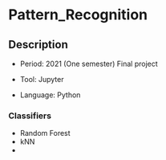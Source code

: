 # Pattern_Recognition

## Description
* Period: 2021 (One semester) Final project

* Tool: Jupyter
* Language: Python

### Classifiers
- Random Forest
- kNN
- 
